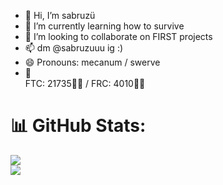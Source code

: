 - 👋 Hi, I’m sabruzü
- 🌱 I’m currently learning how to survive
- 💞️ I’m looking to collaborate on FIRST projects
- 📫 dm @sabruzuuu ig :)
- 😄 Pronouns: mecanum / swerve
- 🤖 <br> FTC: 21735💜🖤 /  FRC: 4010💛🖤
# 📊 GitHub Stats:
![](https://github-readme-stats.vercel.app/api?username=sabruzuuu&show_icons=true&hide_border=true&theme=dark)<br/>
![](https://github-readme-streak-stats.herokuapp.com/?user=sabruzuuu&show_icons=true&theme=dark&hide_border=true)<br/>
<!--![](https://github-readme-stats.vercel.app/api/top-langs/?username=sabruzuuu&layout=compact&hide_border=true&show_icons=true&theme=dark)

